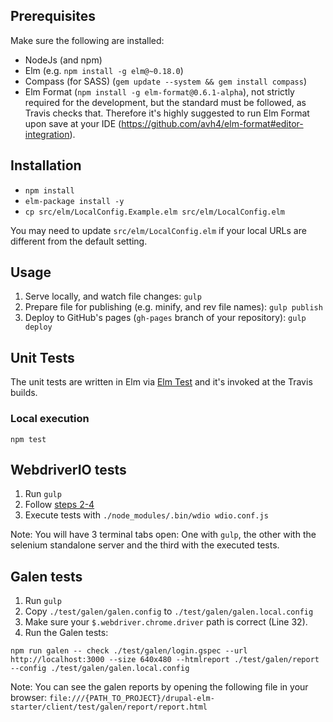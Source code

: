 ## Prerequisites

Make sure the following are installed:

* NodeJs (and npm)
* Elm (e.g. `npm install -g elm@~0.18.0`)
* Compass (for SASS) (`gem update --system && gem install compass`)
* Elm Format (`npm install -g elm-format@0.6.1-alpha`), not strictly required for the development, but the standard must be followed, as Travis checks that. Therefore it's highly suggested to run Elm Format upon save at your IDE (https://github.com/avh4/elm-format#editor-integration).

## Installation

* `npm install`
* `elm-package install -y`
* `cp src/elm/LocalConfig.Example.elm src/elm/LocalConfig.elm`

You may need to update `src/elm/LocalConfig.elm` if your local URLs are different from the default setting.

## Usage

1. Serve locally, and watch file changes: `gulp`
1. Prepare file for publishing (e.g. minify, and rev file names): `gulp publish`
1. Deploy to GitHub's pages (`gh-pages` branch of your repository): `gulp deploy`

## Unit Tests
The unit tests are written in Elm via [Elm Test](https://github.com/elm-community/elm-test) and it's invoked at the Travis builds.

### Local execution

```
npm test
```

## WebdriverIO tests

1. Run `gulp`
1. Follow [steps 2-4](http://webdriver.io/guide.html)
1. Execute tests with `./node_modules/.bin/wdio wdio.conf.js`

Note: You will have 3 terminal tabs open: One with `gulp`, the other with the selenium standalone server and the third with the executed tests.

## Galen tests

1. Run `gulp`
1. Copy `./test/galen/galen.config` to `./test/galen/galen.local.config`
1. Make sure your `$.webdriver.chrome.driver` path is correct (Line 32).
1. Run the Galen tests:

`npm run galen -- check ./test/galen/login.gspec --url http://localhost:3000 --size 640x480 --htmlreport ./test/galen/report --config ./test/galen/galen.local.config`

Note: You can see the galen reports by opening the following file in your browser:
`file:///{PATH_TO_PROJECT}/drupal-elm-starter/client/test/galen/report/report.html` 
